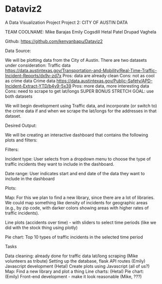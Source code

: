 # Dataviz2
A Data Visualization Project
Project 2: CITY OF AUSTIN DATA

TEAM COOLNAME:
Mike Barajas
Emily Cogsdill
Hetal Patel
Drupad Vaghela

Github: https://github.com/kenyanbapu/Dataviz2 



Data Source:

We will be plotting data from the City of Austin. There are two datasets under consideration:
Traffic data
https://data.austintexas.gov/Transportation-and-Mobility/Real-Time-Traffic-Incident-Reports/dx9v-zd7x 
	Pros: data are already clean
	Cons: not as cool as crime data
Crime data 
https://data.austintexas.gov/Public-Safety/APD-Incident-Extract-YTD/b4y9-5x39
Pros: more data, more interesting data
Cons: need to scrape to get lat/longs
SUPER BONUS STRETCH GOAL: use both datasets

We will begin development using Traffic data, and incorporate (or switch to) the crime data if and when we scrape the lat/longs for the addresses in that dataset.


Desired Output:

We will be creating an interactive dashboard that contains the following plots and filters:

Filters: 

Incident type: User selects from a dropdown menu to choose the type of traffic incidents they want to include in the dashboard.

Date range: User indicates start and end date of the data they want to include in the dashboard

Plots:

Map: For this we plan to find a new library, since there are a lot of libraries. We could map something like density of incidents for geographic areas (e.g., by zip code, with darker colors showing areas with higher rates of traffic incidents).

Line plots (accidents over time) - with sliders to select time periods (like we did with the stock thing using plotly)

Pie chart: Top 10 types of traffic incidents in the selected time period


Tasks

Data cleaning: already done for traffic data
lat/long scraping (Mike volunteers as tribute)
Setting up the database, flask API routes (Emily)
Javascript development (Hetal)
Create plots using Javascript (all of us?)
Map: Find a new library and plot a thing
Line charts: (Hetal)
Pie chart: (Emily)
Front-end development - make it look reasonable (Mike, ???)

